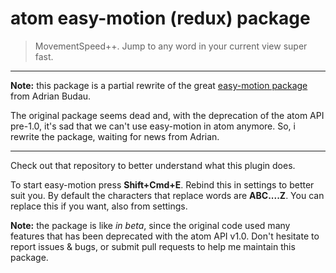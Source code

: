 # atom easy-motion (redux) package

> MovementSpeed++. Jump to any word in your current view super fast.

* * *

**Note:** this package is a partial rewrite of the great [easy-motion package](https://github.com/adrian-budau/easy-motion) from Adrian Budau.

The original package seems dead and, with the deprecation of the atom API pre-1.0, it's sad that we can't use easy-motion in atom anymore. So, i rewrite the package, waiting for news from Adrian.

* * *

Check out that repository to better understand what this plugin does.

To start easy-motion press **Shift+Cmd+E**. Rebind this in settings to better suit you. By default the characters that replace words are **ABC....Z**. You can replace this if you want, also from settings.

**Note:** the package is like *in beta*, since the original code used many features that has been deprecated with the atom API v1.0. Don't hesitate to report issues & bugs, or submit pull requests to help me maintain this package.
